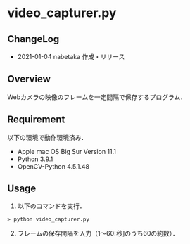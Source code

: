 # video_capturer.py



## ChangeLog

- 2021-01-04 nabetaka 作成・リリース



## Overview

Webカメラの映像のフレームを一定間隔で保存するプログラム．



## Requirement

以下の環境で動作環境済み．

- Apple mac OS Big Sur Version 11.1
- Python 3.9.1
- OpenCV-Python 4.5.1.48



## Usage

1. 以下のコマンドを実行．

```shell
> python video_capturer.py
```

2. フレームの保存間隔を入力（1〜60[秒]のうち60の約数）．

